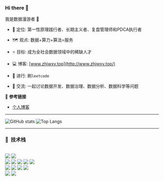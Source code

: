 ### Hi there 👋
我是数据漫游者 :robot:


- :brain:&nbsp;定位: 第一性原理践行者、长期主义者、复盘管理师和PDCA执行者

- :world_map:&nbsp;观点: 数据+算力+算法=服务

- :star:&nbsp;目标: 成为全社会数据领域中的稀缺人才

- :computer:&nbsp;博客: [www.zhjwxy.top](http://www.zhjwxy.top/)

- :wave:&nbsp;进行: 刷`leetcode`

- :eyes:&nbsp;交流: 一起讨论数据开发、数据治理、数据分析、数据科学等问题

  

  

:triangular_flag_on_post:&nbsp;**参考链接**
<!-- BLOG-POST-LIST:START -->

- [个人博客](http://www.zhjwxy.top/)
  <!-- BLOG-POST-LIST:END -->


---


![GitHub stats](https://github-readme-stats.vercel.app/api?username=homjay666&show_icons=true&bg_color=00000000)
![Top Langs](https://github-readme-stats.vercel.app/api/top-langs/?username=homjay666&hide_progress=true&bg_color=00000000)



---
### 📕 &nbsp;**技术栈**
<br>
<span >
<img src="https://img.shields.io/badge/java-%23ED8B00.svg?style=for-the-badge&logo=openjdk&logoColor=white" />
<img src="https://img.shields.io/badge/python-3670A0?style=for-the-badge&logo=python&logoColor=ffdd54" />
</span>
<br>
<span >
<img src="https://img.shields.io/badge/Apache Hadoop-66CCFF?style=for-the-badge&logo=apachehadoop&logoColor=black" />
<img src="https://img.shields.io/badge/Apache Hive-FDEE21?style=for-the-badge&logo=apachehive&logoColor=black" />
<img src="https://img.shields.io/badge/Apache Kafka-000?style=for-the-badge&logo=apachekafka" />
<img src="https://img.shields.io/badge/Apache Spark-FDEE21?style=flat-square&logo=apachespark&logoColor=black" />
<img src="https://img.shields.io/badge/Apache Flink-E6526F?style=for-the-badge&logo=Apache Flink&logoColor=white" />
</span>
<br>
<span >
<img src="https://img.shields.io/badge/pandas-%23150458.svg?style=for-the-badge&logo=pandas&logoColor=white" />
<img src="https://img.shields.io/badge/numpy-%23013243.svg?style=for-the-badge&logo=numpy&logoColor=white" />
<img src="https://img.shields.io/badge/PyTorch-%23EE4C2C.svg?style=for-the-badge&logo=PyTorch&logoColor=white" />
<img src="https://img.shields.io/badge/TensorFlow-%23FF6F00.svg?style=for-the-badge&logo=TensorFlow&logoColor=white" />
</span>
<br>
<span >
<img src="https://img.shields.io/badge/FastAPI-005571?style=for-the-badge&logo=fastapi" />
<img src="https://img.shields.io/badge/spring-%236DB33F.svg?style=for-the-badge&logo=spring&logoColor=white" />
</span>
